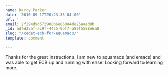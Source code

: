 ```yaml
---
name: Darcy Parker
date: '2010-09-17T20:23:35-04:00'
url: ''
email: 2f294d9d572908b6e86084de25aaed8b
_id: adfd25af-ac9f-4425-9bf7-a89f5588e6a8
slug: "/cedet-ecb-for-aquamacs/"
template: comment

---
```


Thanks for the great instructions. I am new to aquamacs (and emacs) and was
able to get ECB up and running with ease! Looking forward to learning more.
